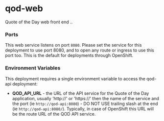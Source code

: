 # qod-web

Quote of the Day web front end ..

### Ports
This web service listens on port `8080`. Please set the service for this deployment to use port 8080, and to open any route or ingress to use this port too. This is the default for deployments through OpenShift.

### Environment Variables
This deployment requires a single environment variable to access the qod-api deployment:
- **QOD_API_URL** - the URL of the API service for the Quote of the Day application, usually 'http://' or 'https://' then the name of the service and the port (ie `http://qod-api:8080`) - DO NOT USE trailing slash at the end (ie `http://qod-api:8080/`). Typically, in case of OpenShift this URL will be the route URL of the QOD API service.
